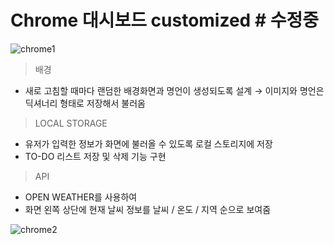 # Chrome 대시보드 customized # 수정중

![chrome1](https://user-images.githubusercontent.com/71423455/199640224-8696663b-5b14-4a10-9804-dcdb67fda71c.png)

> 배경

* 새로 고침할 때마다 랜덤한 배경화면과 명언이 생성되도록 설계
→ 이미지와 명언은 딕셔너리 형태로 저장해서 불러옴

> LOCAL STORAGE

* 유저가 입력한 정보가 화면에 불러올 수 있도록 로컬 스토리지에 저장 
* TO-DO 리스트 저장 및 삭제 기능 구현

> API
* OPEN WEATHER를 사용하여 
* 화면 왼쪽 상단에 현재 날씨 정보를 날씨 / 온도 / 지역 순으로 보여줌


![chrome2](https://user-images.githubusercontent.com/71423455/199641402-6ad55353-4a7f-432f-afa3-3ed8b9bdcca7.gif)
